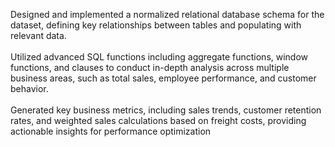 Designed and implemented a normalized relational database schema for the dataset, defining key relationships between tables and populating with relevant data.
<br>
<br>
Utilized advanced SQL functions including aggregate functions, window functions, and clauses to conduct in-depth analysis across multiple business areas, such as total sales, employee performance, and customer behavior.
<br>
<br>
Generated key business metrics, including sales trends, customer retention rates, and weighted sales calculations based on freight costs, providing actionable insights for performance optimization

